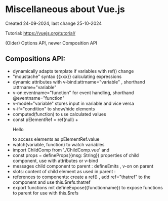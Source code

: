 # Miscellaneous about Vue.js

Created 24-09-2024, last change 25-10-2024

Tutorial: https://vuejs.org/tutorial/

(Older) Options API, newer Composition API

## Compositions API:

- dynamically adapts template if variables with ref() change
- "moustache" syntax {{xxx}} calculating expressions
- dynamic attributes with v-bind:attrname="variable" , shorthand :attrname="variable"
- v-on:eventname="function" for event handling, shorthand @eventname="function"
- v-model="variable" stores input in variable and vice versa
- v-if="condition" to show/hide elements
- computed(function) to use calculated values
- const pElementRef = ref(null) + <p ref="pElementRef">Hello</p> to access elements as pElementRef.value
- watch(variable, function) to watch variables
- import ChildComp from './ChildComp.vue' and <ChildComp />
- const props = defineProps({msg: String}) properties of child component, use with attributes or v-bind <ChildComp 
  :msg="greeting" />
- messages child component to parent : defineEmits , v-on on parent
- slots: content of child element as used in parent : <slot/>
- references to components: create a ref() , add ref="thatref" to the component and use this.$refs.thatref
- export functions mit defineExpose({functionname}) to expose functions to parent for use with this.$refs
